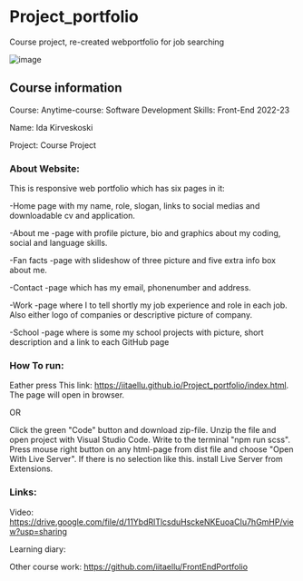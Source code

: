 # Project_portfolio
Course project, re-created webportfolio for job searching

![image](https://user-images.githubusercontent.com/78799868/214058425-86c5177f-35a7-4d5c-a576-af9203f0cd1c.png)


## Course information
Course: Anytime-course: Software Development Skills: Front-End 2022-23

Name: Ida Kirveskoski

Project: Course Project

### About Website:

This is responsive web portfolio which has six pages in it:

-Home page with my name, role, slogan, links to social medias and downloadable cv and application.

-About me -page with profile picture, bio and graphics about my coding, social and language skills.

-Fan facts -page with slideshow of three picture and five extra info box about me.

-Contact -page which has my email, phonenumber and address.

-Work -page where I to tell shortly my job experience and role in each job. Also either logo of companies or descriptive picture of company.

-School -page where is some my school projects with picture, short description and a link to each GitHub page

### How To run:

Eather press This link: https://iitaellu.github.io/Project_portfolio/index.html. The page will open in browser.

OR

Click the green "Code" button and download zip-file. Unzip the file and open project with Visual Studio Code. Write to the terminal "npm run scss". Press mouse right button on any html-page from dist file and choose "Open With Live Server". If there is no selection like this. install Live Server from Extensions.

### Links:

Video: https://drive.google.com/file/d/11YbdRlTlcsduHsckeNKEuoaCIu7hGmHP/view?usp=sharing

Learning diary:

Other course work: https://github.com/iitaellu/FrontEndPortfolio

